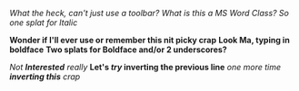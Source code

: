 *What the heck, can't just use a toolbar?*
_What is this a MS Word Class?_
_So one splat for Italic_

**Wonder if I'll ever use or remember this nit picky crap**
__Look Ma, typing in boldface__
__Two splats for Boldface and/or 2 underscores?__

_Not **Interested** really_
__Let's *try* inverting the previous line__
*one more time __inverting this__ crap*
